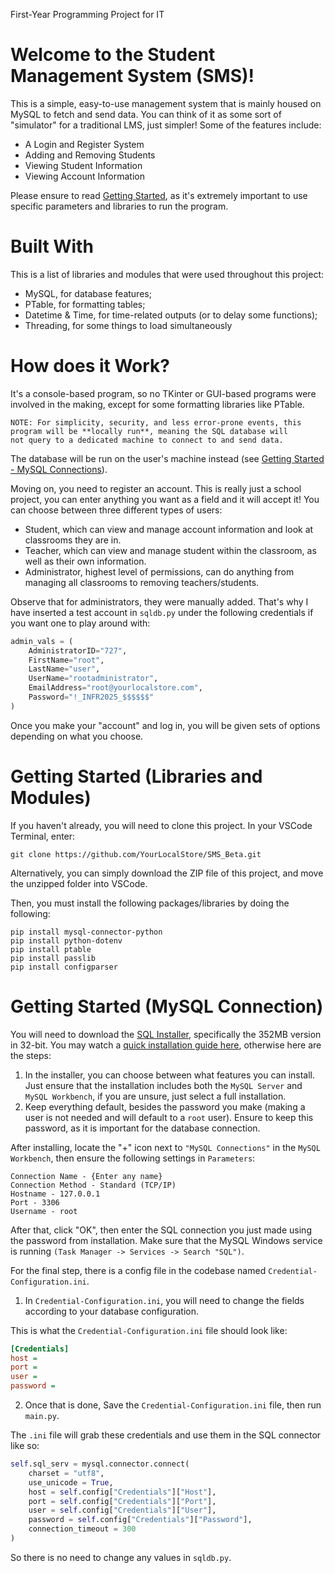 First-Year Programming Project for IT

# Welcome to the Student Management System (SMS)!
This is a simple, easy-to-use management system that is mainly housed on MySQL to fetch and send data. You can think of it as some sort of "simulator" for a traditional LMS, just simpler!
Some of the features include:

- A Login and Register System
- Adding and Removing Students
- Viewing Student Information
- Viewing Account Information

Please ensure to read [Getting Started](#getting-started-libraries-and-modules), as it's extremely important to use specific parameters and libraries to run the program.

# Built With
This is a list of libraries and modules that were used throughout this project:
- MySQL, for database features;
- PTable, for formatting tables;
- Datetime & Time, for time-related outputs (or to delay some functions);
- Threading, for some things to load simultaneously

# How does it Work?

It's a console-based program, so no TKinter or GUI-based programs were involved in the making, except for some formatting libraries like PTable.
```
NOTE: For simplicity, security, and less error-prone events, this program will be **locally run**, meaning the SQL database will
not query to a dedicated machine to connect to and send data.
```
The database will be run on the user's machine instead (see [Getting Started - MySQL Connections](#getting-started-mysql-connection)).

Moving on, you need to register an account. This is really just a school project, you can enter anything you want as a field and it will accept it! 
You can choose between three different types of users:
- Student, which can view and manage account information and look at classrooms they are in.
- Teacher, which can view and manage student within the classroom, as well as their own information.
- Administrator, highest level of permissions, can do anything from managing all classrooms to removing teachers/students.

Observe that for administrators, they were manually added. That's why I have inserted a test account in ```sqldb.py``` under the following credentials if you want one to play around with:
```python
admin_vals = (
    AdministratorID="727",
    FirstName="root", 
    LastName="user",
    UserName="rootadministrator",
    EmailAddress="root@yourlocalstore.com",
    Password="!_INFR2025_$$$$$$"
)
```

Once you make your "account" and log in, you will be given sets of options depending on what you choose.

# Getting Started (Libraries and Modules)
If you haven't already, you will need to clone this project. In your VSCode Terminal, enter:
```
git clone https://github.com/YourLocalStore/SMS_Beta.git
```
Alternatively, you can simply download the ZIP file of this project, and move the unzipped folder into VSCode.

Then, you must install the following packages/libraries by doing the following:
```
pip install mysql-connector-python
pip install python-dotenv
pip install ptable
pip install passlib
pip install configparser
```

# Getting Started (MySQL Connection)
You will need to download the [SQL Installer](https://dev.mysql.com/downloads/installer/), specifically the 352MB version in 32-bit.
You may watch a [quick installation guide here](https://www.youtube.com/watch?v=pK-U5L75PYk), otherwise here are the steps:

1. In the installer, you can choose between what features you can install. Just ensure that the installation includes both the ```MySQL Server``` and ```MySQL Workbench```, if you are unsure, just select a full installation.
2. Keep everything default, besides the password you make (making a user is not needed and will default to a ```root``` user). Ensure to keep this password, as it is important for the database connection.

After installing, locate the "+" icon next to ```"MySQL Connections"``` in the ```MySQL Workbench```, then ensure the following settings in ```Parameters```:
```
Connection Name - {Enter any name}
Connection Method - Standard (TCP/IP)
Hostname - 127.0.0.1
Port - 3306
Username - root
```

After that, click "OK", then enter the SQL connection you just made using the password from installation.
Make sure that the MySQL Windows service is running ```(Task Manager -> Services -> Search "SQL")```. 

For the final step, there is a config file in the codebase named ```Credential-Configuration.ini```.
1. In ```Credential-Configuration.ini```, you will need to change the fields according to your database configuration.

This is what the ```Credential-Configuration.ini``` file should look like:
```ini
[Credentials]
host =
port = 
user =
password = 
```

2. Once that is done, Save the ```Credential-Configuration.ini``` file, then run ```main.py```.

The ```.ini``` file will grab these credentials and use them in the SQL connector like so:
```python
self.sql_serv = mysql.connector.connect(
    charset = "utf8",
    use_unicode = True,
    host = self.config["Credentials"]["Host"],
    port = self.config["Credentials"]["Port"],
    user = self.config["Credentials"]["User"],
    password = self.config["Credentials"]["Password"],
    connection_timeout = 300
)
```
So there is no need to change any values in ```sqldb.py```.








